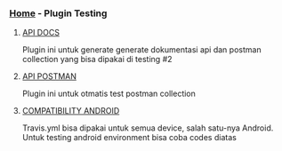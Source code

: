 ### [Home](https://thunderid.github.io) - Plugin Testing

1. [API DOCS](https://github.com/mpociot/laravel-apidoc-generator)

   Plugin ini untuk generate generate dokumentasi api dan postman collection yang bisa dipakai di testing #2


2. [API POSTMAN](https://learning.postman.com/docs/running-collections/using-newman-cli/command-line-integration-with-newman)
   
   Plugin ini untuk otmatis test postman collection

3. [COMPATIBILITY ANDROID](https://github.com/optimizely/android-sdk/blob/master/.travis.yml)
   
   Travis.yml bisa dipakai untuk semua device, salah satu-nya Android. Untuk testing android environment bisa coba codes diatas
